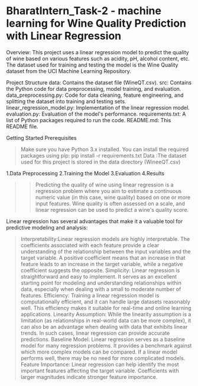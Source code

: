 # BharatIntern_Task-2 - machine learning for Wine Quality Prediction with Linear Regression

Overview:
This project uses a linear regression model to predict the quality of wine based on various features such as acidity, pH, alcohol content, etc. The dataset used for training and testing the model is the Wine Quality dataset from the UCI Machine Learning Repository.

Project Structure
data: Contains the dataset file (WineQT.csv).
src: Contains the Python code for data preprocessing, model training, and evaluation.
data_preprocessing.py: Code for data cleaning, feature engineering, and splitting the dataset into training and testing sets.
linear_regression_model.py: Implementation of the linear regression model.
evaluation.py: Evaluation of the model's performance.
requirements.txt: A list of Python packages required to run the code.
README.md: This README file.

Getting Started
Prerequisites
> Make sure you have Python 3.x installed. You can install the required packages using pip:  pip install -r requirements.txt
> Data :The dataset used for this project is stored in the data directory (WineeQT.csv)

1.Data Preprocessing
2.Training the Model
3.Evaluation
4.Results

>> Predicting the quality of wine using linear regression is a regression problem where you aim to estimate a continuous numeric value (in this case, wine quality) based on one or more input features. Wine quality is often assessed on a scale, and linear regression can be used to predict a wine's quality score.

Linear regression has several advantages that make it a valuable tool for predictive modeling and analysis:

> Interpretability:Linear regression models are highly interpretable. The coefficients associated with each feature provide a clear understanding of the relationship between the input variables and the target variable. A positive coefficient means that an increase in that feature leads to an increase in the target variable, while a negative coefficient suggests the opposite.
> Simplicity: Linear regression is straightforward and easy to implement. It serves as an excellent starting point for modeling and understanding relationships within data, especially when dealing with a small to moderate number of features.
> Efficiency: Training a linear regression model is computationally efficient, and it can handle large datasets reasonably well. This efficiency makes it suitable for real-time and online learning applications.
> Linearity Assumption: While the linearity assumption is a limitation (as relationships in real-world data can be more complex), it can also be an advantage when dealing with data that exhibits linear trends. In such cases, linear regression can provide accurate predictions.
> Baseline Model: Linear regression serves as a baseline model for many regression problems. It provides a benchmark against which more complex models can be compared. If a linear model performs well, there may be no need for more complicated models.
> Feature Importance: Linear regression can help identify the most important features affecting the target variable. Coefficients with larger magnitudes indicate stronger feature importance.
